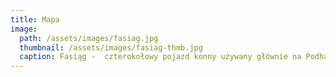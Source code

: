 ```yaml
---
title: Mapa
image:
  path: /assets/images/fasiag.jpg
  thumbnail: /assets/images/fasiag-thmb.jpg
  caption: Fasiąg -  czterokołowy pojazd konny używany głównie na Podhalu do przewożenia turystów
---
```


<div id='googleMap' style='width: 100%; height: 400px;'></div>

<script>
	var center = {
		'lat': 49.30,
		'lng': 20.05
	} 
	var parking_wierch = {
		'position': {lat: 49.284997, lng: 20.112783},
		'label': 'Parking',
	}
	var parking_oswald = {
		'position': {lat: 49.282389, lng: 20.087412},
		'label': 'Parking',
	}
	var tatrzanski_bor = {
		'position': {lat: 49.311799, lng: 20.061783},
		'label': 'Tatrzański Bór - przyjęcie',
	}
	var wiktorowki = {
		'position': {lat: 49.265404, lng: 20.086490},
		'label': 'Sanktuarium Wiktorówki - ślub',
	}

	function myMap() {
	  var mapProp = {
	    disableDefaultUI: true,
	    center: new google.maps.LatLng(center['lat'], center['lng']),
	    zoom: 12,
	    zoomControl: true,
	    scaleControl: true,
	    rotateControl: true,
	    mapTypeId: 'terrain',
	  };

	  var map = new google.maps.Map(document.getElementById("googleMap"), mapProp);

	  var marker = new google.maps.Marker(
		  {
			position: tatrzanski_bor['position'],
			label: tatrzanski_bor['label'],
			map: map,
		  }
	  ) 
	  var marker = new google.maps.Marker(
		  {
			position: wiktorowki['position'],
			label: wiktorowki['label'], 
			map: map,
		  }
	  ) 
	  var marker = new google.maps.Marker(
		  {
			position: parking_wierch['position'],
			label: parking_wierch['label'], 
			map: map,
		  }
	  ) 
	  var marker = new google.maps.Marker(
		  {
			position: parking_oswald['position'],
			label: parking_oswald['label'], 
			map: map,
		  }
	  ) 
	}
</script>
<script src="maps.js" charset="utf-8"></script>
<script src="https://maps.googleapis.com/maps/api/js?key=AIzaSyBN52hWwgKhTTfdSzwtqH1JbWtCJLYHcwY&callback=myMap"></script>
